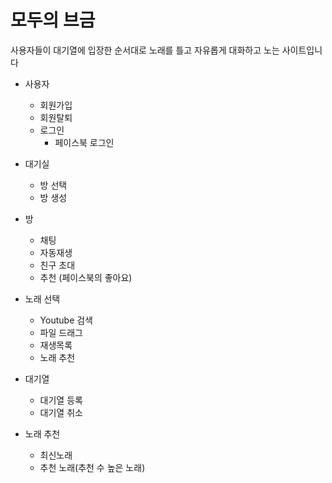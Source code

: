 # 모두의 브금 
사용자들이 대기열에 입장한 순서대로 노래를 틀고
자유롭게 대화하고 노는 사이트입니다

- 사용자 
	- 회원가입
	- 회원탈퇴
	- 로그인
		- 페이스북 로그인
 
- 대기실
	- 방 선택
	- 방 생성

- 방 
	- 채팅
	- 자동재생
	- 친구 초대
	- 추천 (페이스북의 좋아요)

- 노래 선택
	- Youtube 검색
	- 파일 드래그
	- 재생목록
	- 노래 추천
- 대기열 
	- 대기열 등록
	- 대기열 취소

- 노래 추천
	- 최신노래
	- 추천 노래(추천 수 높은 노래)

